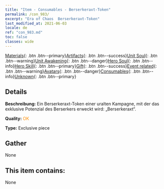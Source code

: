 ```yaml
---
title: "Item - Consumables - Berserkeraxt-Token"
permalink: /con_983/
excerpt: "Era of Chaos  Berserkeraxt-Token"
last_modified_at: 2021-06-03
locale: de
ref: "con_983.md"
toc: false
classes: wide
---
```

 [Materials](/ItemsDE/){: .btn .btn--primary}[Artifacts](/ItemsDE/Artifacts/){: .btn .btn--success}[Unit Soul](/ItemsDE/UnitSoul/){: .btn .btn--warning}[Unit Awakening](/ItemsDE/UnitAwakening/){: .btn .btn--danger}[Hero Soul](/ItemsDE/HeroSoul/){: .btn .btn--info}[Hero Skill](/ItemsDE/HeroSkill/){: .btn .btn--primary}[Gift](/ItemsDE/Gift/){: .btn .btn--success}[Event related](/ItemsDE/Events/){: .btn .btn--warning}[Avatars](/ItemsDE/Avatars/){: .btn .btn--danger}[Consumables](/ItemsDE/Consumables/){: .btn .btn--info}[Unknown](/ItemsDE/Unknown/){: .btn .btn--primary}

## Details
 **Beschreibung:** Ein Berserkeraxt-Token einer uralten Kampagne, mit der das exklusive Potenzial des Berserkers erweckt wird: „Berserkeraxt“.

 **Quality:** <span style="color: #FF8C00">OK</span>

 **Type:** Exclusive piece

## Gather

  None

## This item contains:

  None

